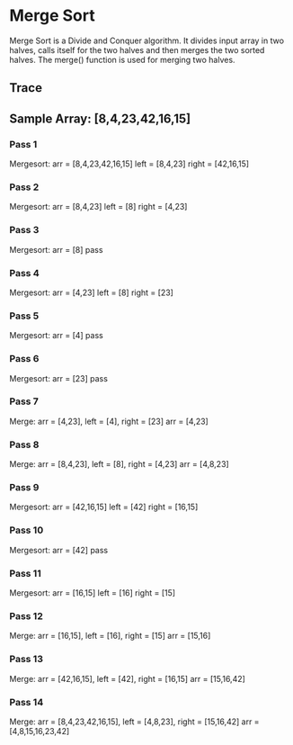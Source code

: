 # Merge Sort

Merge Sort is a Divide and Conquer algorithm. It divides input array in two halves, calls itself for the two halves and then merges the two sorted halves. The merge() function is used for merging two halves.

## Trace

## Sample Array: [8,4,23,42,16,15]

### Pass 1

Mergesort:
arr = [8,4,23,42,16,15]
left = [8,4,23]
right = [42,16,15]

### Pass 2

Mergesort:
arr = [8,4,23]
left = [8]
right = [4,23]

### Pass 3

Mergesort:
arr = [8]
pass

### Pass 4

Mergesort:
arr = [4,23]
left = [8]
right = [23]

### Pass 5

Mergesort:
arr = [4]
pass

### Pass 6

Mergesort:
arr = [23]
pass

### Pass 7

Merge:
arr = [4,23], left = [4], right = [23]
arr = [4,23]

### Pass 8

Merge:
arr = [8,4,23], left = [8], right = [4,23]
arr = [4,8,23]

### Pass 9

Mergesort:
arr = [42,16,15]
left = [42]
right = [16,15]

### Pass 10

Mergesort:
arr = [42]
pass

### Pass 11

Mergesort:
arr = [16,15]
left = [16]
right = [15]

### Pass 12

Merge:
arr = [16,15], left = [16], right = [15]
arr = [15,16]

### Pass 13

Merge:
arr = [42,16,15], left = [42], right = [16,15]
arr = [15,16,42]

### Pass 14

Merge:
arr = [8,4,23,42,16,15], left = [4,8,23], right = [15,16,42]
arr = [4,8,15,16,23,42]
